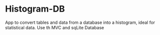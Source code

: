 # Histogram-DB
App to convert tables and data from a database into a histogram, ideal for statistical data. 
Use th MVC and sqLite Database
